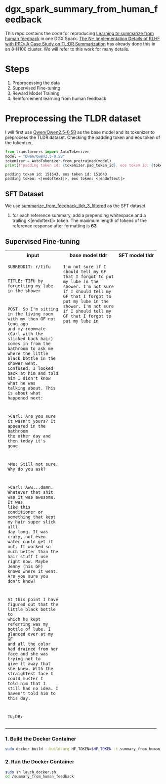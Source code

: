 # dgx_spark_summary_from_human_feedback

This repo contains the code for reproducing [Learning to summarize from human feedback](https://arxiv.org/abs/2009.01325) in one DGX Spark. [The N+ Implementation Details of RLHF with PPO: A Case Study on TL;DR Summarization](https://arxiv.org/abs/2403.17031) has already done this in an 8-H100 cluster. We will refer to this work for many details.

# Steps

1. Preprocessing the data
2. Supervised Fine-tuning
3. Reward Model Training
4. Reinforcement learning from human feedback

# Preprocessing the TLDR dataset
I will first use [Qwen/Qwen2.5-0.5B](https://huggingface.co/Qwen/Qwen2.5-0.5B) as the base model and its tokenizer to preprocess the TLDR dataset. Checking the padding token and eos token of the tokenizer,

```python
from transformers import AutoTokenizer
model = "Qwen/Qwen2.5-0.5B"
tokenizer = AutoTokenizer.from_pretrained(model)
print(f"padding token id: {tokenizer.pad_token_id}, eos token id: {tokenizer.eos_token_id}")
```

```
padding token id: 151643, eos token id: 151643
padding token: <|endoftext|>, eos token: <|endoftext|>
```

## SFT Dataset
We use [summarize_from_feedback_tldr_3_filtered](https://huggingface.co/datasets/vwxyzjn/summarize_from_feedback_tldr_3_filtered) as the SFT dataset.

1. for each reference summary, add a prepending whitespace and a trailing <|endoftext|> token. The maximum length of tokens of the reference response after formatting is **63**

## Supervised Fine-tuning

<style>
table td pre code {
  white-space: pre-wrap;
  word-wrap: break-word;
  max-width: 20ch;
  display: block;
  overflow-wrap: break-word;
}
</style>

<table>
<tr>
<th>input</th>
<th>base model tldr</th>
<th>SFT model tldr</th>
</tr>
<tr>
<td valign="top"><pre><code>SUBREDDIT: r/tifu

TITLE: TIFU by forgetting my lube in the shower

POST: So I'm sitting in the living room with my then GF not long ago and my roommate (Carl with the slicked back hair) comes in from the bathroom to ask me where the little black bottle in the shower went. Confused, I looked back at him and told him I didn't know what he was talking about. This is about what happened next:

\>Carl: Are you sure it wasn't yours? It appeared in the bathroom the other day and then today it's gone.

\>Me: Still not sure. Why do you ask?

\>Carl: Aww...damn. Whatever that shit was it was awesome. It was like this conditioner or something that kept my hair super slick alll day long. It was crazy, not even water could get it out. It worked so much better than the hair stuff I use right now. Maybe Jenny (his GF) knows where it went. Are you sure you don't know?

At this point I have figured out that the little black bottle to which he kept referring was my bottle of lube. I glanced over at my GF and all the color had drained from her face and she was trying not to give it away that she knew. With the straightest face I could muster I told him that I still had no idea. I haven't told him to this day.

TL;DR:</code></pre></td>
<td valign="top"><pre><code>I'm not sure if I should tell my GF that I forgot to put my lube in the shower. I'm not sure if I should tell my GF that I forgot to put my lube in the shower. I'm not sure if I should tell my GF that I forgot to put my lube in</code></pre></td>
<td valign="top"></td>
</tr>
</table>

### 1. Build the Docker Container
```bash
sudo docker build --build-arg HF_TOKEN=$HF_TOKEN -t summary_from_human_feedback .
```

### 2. Run the Docker Container
```bash
sudo sh lauch_docker.sh
cd /summary_from_human_feedback
```